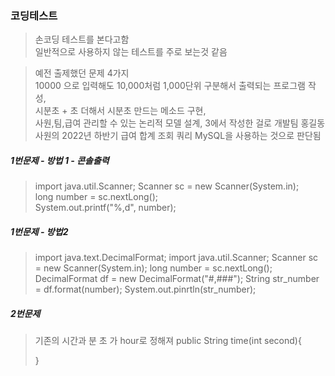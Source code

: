 ### 코딩테스트
> 손코딩 테스트를 본다고함  
> 일반적으로 사용하지 않는 테스트를 주로 보는것 같음

>예전 출제했던 문제 4가지  
	10000 으로 입력해도 10,000처럼 1,000단위 구분해서 출력되는 프로그램 작성,   
	시분초 + 초 더해서 시분초 만드는 메소드 구현,   
	사원,팀,급여 관리할 수 있는 논리적 모델 설계, 3에서 작성한 걸로 개발팀 홍길동 사원의 2022년 하반기 급여 합계 조회 쿼리
> MySQL을 사용하는 것으로 판단됨  

##### 1번문제 - 방법 1 - 콘솔출력
> import java.util.Scanner;
> Scanner sc = new Scanner(System.in);  
> long number = sc.nextLong();  
> System.out.printf("%,d", number);

##### 1번문제 - 방법2
> import java.text.DecimalFormat;
> import java.util.Scanner;
> Scanner sc = new Scanner(System.in);
> long number = sc.nextLong();
> DecimalFormat df = new DecimalFormat("#,###");
> String str_number = df.format(number);
> System.out.pinrtln(str_number);

##### 2번문제
> 기존의 시간과 분 초 가 hour로 정해져 
>public String time(int second){  
>
>}  